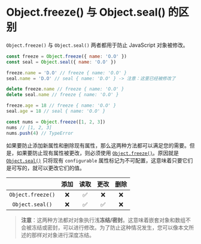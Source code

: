 # Object.freeze() 与 Object.seal() 的区别

`Object.freeze()` 与 `Object.seal()` 两者都用于防止 JavaScript 对象被修改。

```js
const freeze = Object.freeze({ name: 'O.O' })
const seal = Object.seal({ name: 'O.O' })

freeze.name = 'D.O' // freeze { name: 'O.O' }
seal.name = 'D.O' // seal { name: 'D.O' } -> 注意：这里已经被修改了

delete freeze.name // freeze { name: 'O.O' }
delete seal.name // freeze { name: 'O.O' }

freeze.age = 18 // freeze { name: 'O.O' }
seal.age = 18 // seal { name: 'O.O' }

const nums = Object.freeze([1, 2, 3])
nums // [1, 2, 3]
nums.push(4) // TypeError
```

如果要防止添加新属性和删除现有属性，那么这两种方法都可以满足您的需要。但是，如果要防止现有属性被更改，则必须使用 [`Object.freeze()`](https://developer.mozilla.org/en-US/docs/Web/JavaScript/Reference/Global_Objects/Object/freeze)。原因就是 [`Object.seal()`](https://developer.mozilla.org/en-US/docs/Web/JavaScript/Reference/Global_Objects/Object/seal) 只将现有 `configurable` 属性标记为不可配置，这意味着只要它们是可写的，就可以更改它们的值。

|                   | 添加 | 读取 | 更改 | 删除 |
| :---------------: | :--: | :--: | :--: | :--: |
| `Object.freeze()` |  ❌  |  ✅  |  ❌  |  ❌  |
|  `Object.seal()`  |  ❌  |  ✅  |  ✅  |  ❌  |

> **注意**：这两种方法都对对象执行浅**冻结/密封**。这意味着嵌套对象和数组不会被冻结或密封，可以进行修改。为了防止这种情况发生，您可以像本文所述的那样对对象进行深度冻结。
